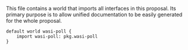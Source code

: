 This file contains a world that imports all interfaces in this proposal. Its
primary purpose is to allow unified documentation to be easily generated for
the whole proposal.

```wit
default world wasi-poll {
    import wasi-poll: pkg.wasi-poll
}
```
